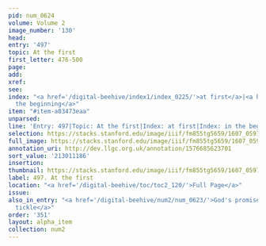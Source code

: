 ```yaml
---
pid: num_0624
volume: Volume 2
image_number: '130'
head:
entry: '497'
topic: At the first
first_letter: 476-500
page:
add:
xref:
see:
index: "<a href='/digital-beehive/index1/index_0225/'>at first</a>|<a href='/digital-beehive/index3/index_2045/'>in
  the beginning</a>"
item: "#item-a03473eaa"
unparsed:
line: 'Entry: 497|Topic: At the first|Index: at first|Index: in the beginning|#item-a03473eaa'
selection: https://stacks.stanford.edu/image/iiif/fm855tg5659/1607_0597/873,1186,2840,171/full/0/default.jpg
full_image: https://stacks.stanford.edu/image/iiif/fm855tg5659/1607_0597/full/full/0/default.jpg
annotation_uri: http://dev.llgc.org.uk/annotation/1576685623701
sort_value: '213011186'
insertion:
thumbnail: https://stacks.stanford.edu/image/iiif/fm855tg5659/1607_0597/873,1186,600,180/250,/0/default.jpg
label: 497. At the first
location: "<a href='/digital-beehive/toc/toc2_120/'>Full Page</a>"
issue:
also_in_entry: "<a href='/digital-beehive/num2/num_0623/'>God's promises</a>|<a href='/digital-beehive/num2/num_0625/'>To
  tickle</a>"
order: '351'
layout: alpha_item
collection: num2
---
```

